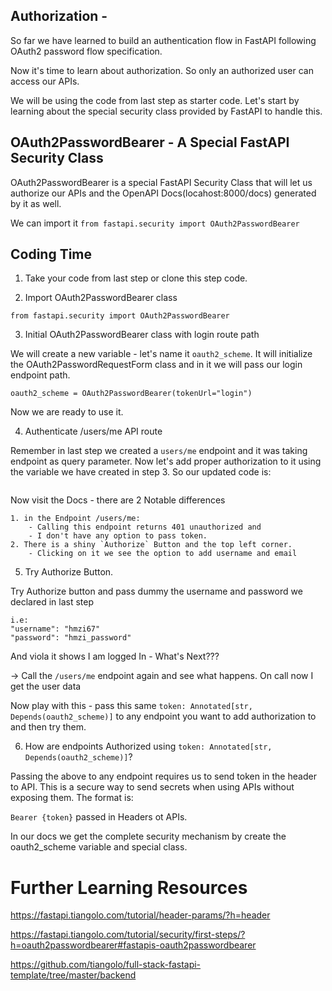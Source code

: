 ## Authorization - 

So far we have learned to build an authentication flow in FastAPI following OAuth2 password flow specification.

Now it's time to learn about authorization. So only an authorized user can access our APIs.

We will be using the code from last step as starter code. Let's start by learning about the special security class provided by FastAPI to handle this.

## OAuth2PasswordBearer - A Special FastAPI Security Class

OAuth2PasswordBearer is a special FastAPI Security Class that will let us authorize our APIs and the OpenAPI Docs(locahost:8000/docs) generated by it as well.

We can import it 
`from fastapi.security import OAuth2PasswordBearer`

## Coding Time

1. Take your code from last step or clone this step code.

2. Import OAuth2PasswordBearer class 

```
from fastapi.security import OAuth2PasswordBearer
```

3. Initial OAuth2PasswordBearer class with login route path

We will create a new variable - let's name it `oauth2_scheme`. It will initialize the OAuth2PasswordRequestForm class and in it we will pass our login endpoint path.

```
oauth2_scheme = OAuth2PasswordBearer(tokenUrl="login")
```

Now we are ready to use it.

4. Authenticate /users/me API route

Remember in last step we created a `users/me` endpoint and it was taking endpoint as query parameter. Now let's add proper authorization to it using the variable we have created in step 3. So our updated code is:

```

```

Now visit the Docs - there are 2 Notable differences

    1. in the Endpoint /users/me:
        - Calling this endpoint returns 401 unauthorized and 
        - I don't have any option to pass token. 
    2. There is a shiny `Authorize` Button and the top left corner. 
        - Clicking on it we see the option to add username and email


5. Try Authorize Button.

Try Authorize button and pass dummy the username and password we declared in last step

```
i.e: 
"username": "hmzi67"
"password": "hmzi_password"
```

And viola it shows I am logged In - What's Next???

-> Call the `/users/me` endpoint again and see what happens. On call now I get the user data

Now play with this - pass this same `token: Annotated[str, Depends(oauth2_scheme)]` to any endpoint you want to add authorization to and then try them.

6. How are endpoints Authorized using `token: Annotated[str, Depends(oauth2_scheme)]`?

Passing the above to any endpoint requires us to send token in the header to API. This is a secure way to send secrets when using APIs without exposing them. The format is:

`Bearer {token}` passed in Headers ot APIs.

In our docs we get the complete security mechanism by create the oauth2_scheme variable and special class.

# Further Learning Resources

https://fastapi.tiangolo.com/tutorial/header-params/?h=header

https://fastapi.tiangolo.com/tutorial/security/first-steps/?h=oauth2passwordbearer#fastapis-oauth2passwordbearer

https://github.com/tiangolo/full-stack-fastapi-template/tree/master/backend